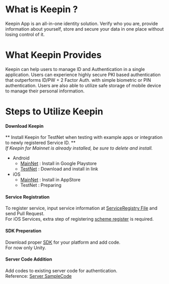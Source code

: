 # What is Keepin ?

Keepin App is an all-in-one identity solution. Verify who you are, provide information about yourself, store and secure your data in one place without losing control of it.




# What Keepin Provides

Keepin can help users to manage ID and Authentication in a single application. Users can experience highly secure  PKI based authentication that outperforms ID/PW + 2 Factor Auth. with simple biometric or PIN authentication. Users are also able to utilize safe storage of mobile device to manage their personal information.



# Steps to Utilize Keepin
#### Download Keepin

** Install Keepin for TestNet when testing with example apps or integration to newly registered Service ID. **  
*If Keepin for Mainnet is already installed, be sure to delete and install.*

* Android
  * [MainNet](https://play.google.com/store/apps/details?id=com.coinplug.metadium) : Install in Google Playstore
  * [TestNet](app/testnet/keepin_1.2.2_testnet.apk) : Download and install in link
* iOS
  * [MainNet](https://itunes.apple.com/app//id1452993752?mt=8) : Install in AppStore
  * TestNet : Preparing

#### Service Registration
To register service, input service information at [ServiceRegistry File](service_registry.md#service-infomaton) and send Pull Request.  
For iOS Services, extra step of registering [scheme register](service_registry.md#ios-pre-register-scheme) is required.

#### SDK Preperation
Download proper [SDK](prepare_sdk.md) for your platform and add code.  
For now only Unity.


#### Server Code Addition
Add codes to existing server code for authentication.  
Reference: [Server SampleCode](server_side_usage.md)
